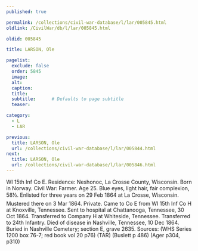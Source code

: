 ```yaml
---
published: true

permalink: /collections/civil-war-database/l/lar/005845.html
oldlink: /CivilWar/db/l/lar/005845.html

oldid: 005845

title: LARSON, Ole

pagelist:
  exclude: false
  order: 5845
  image: 
  alt:
  caption:
  title:
  subtitle:      # Defaults to page subtitle
  teaser:

category: 
  - L 
  - LAR

previous:
  title: LARSON, Ole
  url: /collections/civil-war-database/l/lar/005844.html  
next:
  title: LARSON, Ole
  url: /collections/civil-war-database/l/lar/005846.html   
---
```

WI 15th Inf Co E. Residence: Neshonoc, La Crosse County, Wisconsin. Born in Norway. Civil War: Farmer. Age 25. Blue eyes, light hair, fair complexion, 5&#146;8&frac12;&#148;. Enlisted for three years on 29 Feb 1864 at La Crosse, Wisconsin. Mustered there on 3 Mar 1864. Private. Came to Co E from WI 15th Inf Co H at Knoxville, Tennessee. Sent to hospital at Chattanooga, Tennessee, 30 Oct 1864. Transferred to Company H at Whiteside, Tennessee. Transferred to 24th Infantry. Died of disease in Nashville, Tennessee, 10 Dec 1864. Buried in Nashville Cemetery; section E, grave 2635. Sources: (WHS Series 1200 box 76-7; red book vol 20 p76) (TAR) (Buslett p 486) (Ager p304, p310)